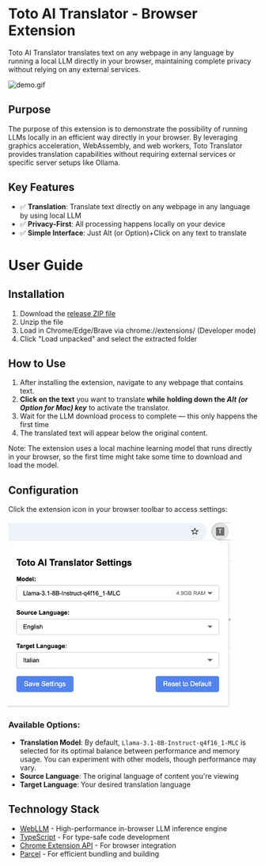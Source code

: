 # Toto AI Translator - Browser Extension  

Toto AI Translator translates text on any webpage in any language by running a local LLM directly in your browser, maintaining complete privacy without relying on any external services.


![demo.gif](images/demo.gif)
## Purpose
The purpose of this extension is to demonstrate the possibility of running LLMs locally in an efficient way directly in your browser.
By leveraging graphics acceleration, WebAssembly, and web workers, Toto Translator provides translation capabilities without requiring external services or specific server setups like Ollama.


## Key Features

- ✅ **Translation**: Translate text directly on any webpage in any language by using local LLM
- ✅ **Privacy-First**: All processing happens locally on your device
- ✅ **Simple Interface**: Just Alt (or Option)+Click on any text to translate

# User Guide

## Installation
1. Download the [release ZIP file](https://github.com/gtoto007/toto-ai-translator/releases/download/1.1.1/toto-ai-translator-v-1.1.1.zip)
2. Unzip the file
3. Load in Chrome/Edge/Brave via chrome://extensions/ (Developer mode)
4. Click "Load unpacked" and select the extracted folder

## How to Use
1.	After installing the extension, navigate to any webpage that contains text.
2.	**Click on the text** you want to translate **while** **holding down the *Alt (or Option for Mac) key*** to activate the translator.
3.	Wait for the LLM download process to complete — this only happens the first time
4.	The translated text will appear below the original content.

Note: The extension uses a local machine learning model that runs directly in your browser, so the first time might take some time to download and load the model.

##  Configuration

Click the extension icon in your browser toolbar to access settings:

<img src="images/setting.jpg" alt="setting.jpg" style="width: 450px;" />

### Available Options:

- **Translation Model**: By default, `Llama-3.1-8B-Instruct-q4f16_1-MLC` is selected for its optimal balance between performance and memory usage. You can experiment with other models, though performance may vary.
- **Source Language**: The original language of content you're viewing
- **Target Language**: Your desired translation language


## Technology Stack

- [WebLLM](https://github.com/mlc-ai/web-llm) - High-performance in-browser LLM inference engine
- [TypeScript](https://www.typescriptlang.org) - For type-safe code development
- [Chrome Extension API](https://developer.chrome.com/docs/extensions/reference/api) - For browser integration
- [Parcel](https://parceljs.org/) - For efficient bundling and building

